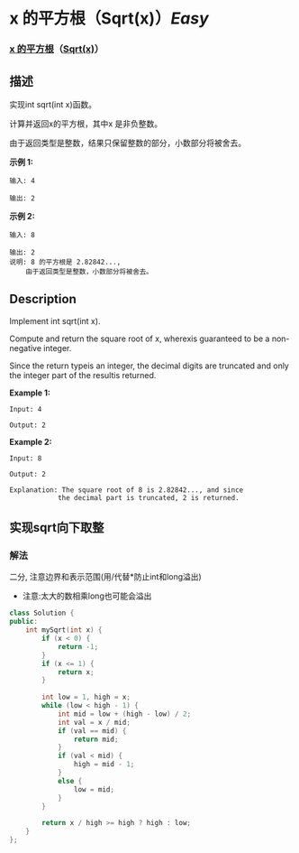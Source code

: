 # x 的平方根（Sqrt(x)）*Easy*
### [x 的平方根](https://leetcode-cn.com/problems/sqrtx)（[Sqrt(x)](https://leetcode.com/problems/sqrtx)）
## 描述
实现int sqrt(int x)函数。

计算并返回x的平方根，其中x 是非负整数。

由于返回类型是整数，结果只保留整数的部分，小数部分将被舍去。

**示例 1:**
```
输入: 4

输出: 2
```


**示例 2:**
```
输入: 8

输出: 2
说明: 8 的平方根是 2.82842..., 
    由于返回类型是整数，小数部分将被舍去。
```

## Description
Implement int sqrt(int x).

Compute and return the square root of x, wherexis guaranteed to be a non-negative integer.

Since the return typeis an integer, the decimal digits are truncated and only the integer part of the resultis returned.

**Example 1:**
```
Input: 4

Output: 2
```


**Example 2:**
```
Input: 8

Output: 2

Explanation: The square root of 8 is 2.82842..., and since 
            the decimal part is truncated, 2 is returned.
```


## 实现sqrt向下取整
### 解法
二分, 注意边界和表示范围(用/代替*防止int和long溢出)
- 注意:太大的数相乘long也可能会溢出

```c++
class Solution {
public:
    int mySqrt(int x) {
        if (x < 0) {
            return -1;
        }
        if (x <= 1) {
            return x;
        }
        
        int low = 1, high = x;
        while (low < high - 1) {
            int mid = low + (high - low) / 2;
            int val = x / mid;
            if (val == mid) {
                return mid;
            }
            if (val < mid) {
                high = mid - 1;
            }
            else {
                low = mid;
            }
        }
        
        return x / high >= high ? high : low;
    }
};
```